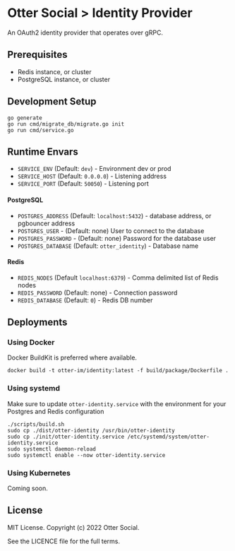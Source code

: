 # Otter Social > Identity Provider

An OAuth2 identity provider that operates over gRPC.

## Prerequisites

- Redis instance, or cluster
- PostgreSQL instance, or cluster

## Development Setup

```shell
go generate
go run cmd/migrate_db/migrate.go init
go run cmd/service.go
```

## Runtime Envars

- `SERVICE_ENV` (Default: `dev`) - Environment dev or prod
- `SERVICE_HOST` (Default: `0.0.0.0`) - Listening address
- `SERVICE_PORT` (Default: `50050`) - Listening port

#### PostgreSQL
- `POSTGRES_ADDRESS` (Default: `localhost:5432`) - database address, or pgbouncer address
- `POSTGRES_USER` - (Default: none) User to connect to the database
- `POSTGRES_PASSWORD` - (Default: none) Password for the database user
- `POSTGRES_DATABASE` (Default: `otter_identity`) - Database name

#### Redis
- `REDIS_NODES` (Default `localhost:6379`) - Comma delimited list of Redis nodes
- `REDIS_PASSWORD` (Default: none) - Connection password
- `REDIS_DATABASE` (Default: `0`) - Redis DB number

## Deployments

### Using Docker

Docker BuildKit is preferred where available.

```shell
docker build -t otter-im/identity:latest -f build/package/Dockerfile .
``` 

### Using systemd

Make sure to update `otter-identity.service` with the environment for your Postgres and Redis configuration

```shell
./scripts/build.sh
sudo cp ./dist/otter-identity /usr/bin/otter-identity
sudo cp ./init/otter-identity.service /etc/systemd/system/otter-identity.service
sudo systemctl daemon-reload
sudo systemctl enable --now otter-identity.service
```

### Using Kubernetes
Coming soon.

## License

MIT License. Copyright (c) 2022 Otter Social. 

See the LICENCE file for the full terms.
